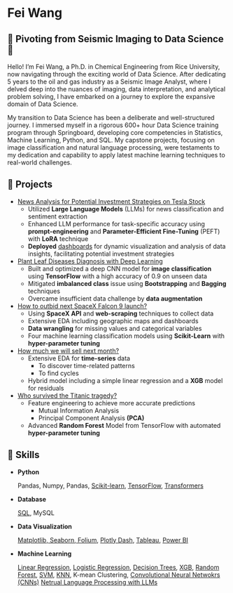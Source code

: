 # Fei Wang
## 🚀 Pivoting from Seismic Imaging to Data Science 🚀
Hello! I’m Fei Wang, a Ph.D. in Chemical Engineering from Rice University, now navigating through the exciting world of Data Science. After dedicating 5 years to the oil and gas industry as a Seismic Image Analyst, where I delved deep into the nuances of imaging, data interpretation, and analytical problem solving, I have embarked on a journey to explore the expansive domain of Data Science.

My transition to Data Science has been a deliberate and well-structured journey. I immersed myself in a rigorous 600+ hour Data Science training program through Springboard, developing core competencies in Statistics, Machine Learning, Python, and SQL. My capstone projects, focusing on image classification and natural language processing, were testaments to my dedication and capability to apply latest machine learning techniques to real-world challenges.

## 🌱 Projects
* [News Analysis for Potential Investment Strategies on Tesla Stock](https://github.com/wangtuguahhh/Sentiment-Analysis-for-Investment-Strategies-on-Tesla-Stock)
  - Utilized **Large Language Models** (LLMs) for news classification and sentiment extraction
  - Enhanced LLM performance for task-specific accuracy using **prompt-engineering** and **Parameter-Efficient Fine-Tuning** (PEFT) with **LoRA** technique
  - **Deployed** [dashboards](https://streamitteslaproject-cv6tnge82hewwmf6cttecw.streamlit.app/) for dynamic visualization and analysis of data insights, facilitating potential investment strategies
* [Plant Leaf Diseases Diagnosis with Deep Learning](https://github.com/wangtuguahhh/Capstone_2)
  - Built and optimized a deep CNN model for **image classification** using **TensorFlow** with a high
accuracy of 0.9 on unseen data
  - Mitigated **imbalanced class** issue using **Bootstrapping** and **Bagging** techniques
  - Overcame insufficient data challenge by **data augmentation**
* [How to outbid next SpaceX Falcon 9 launch?](https://github.com/wangtuguahhh/How-to-outbid-next-SpaceX-Falcon-9-launch#readme) 
  - Using **SpaceX API** and **web-scraping** techniques to collect data
  - Extensive EDA including geographic maps and dashboards
  - **Data wrangling** for missing values and categorical variables
  - Four machine learning classification models using **Scikit-Learn** with **hyper-parameter tuning**
* [How much we will sell next month?](https://github.com/wangtuguahhh/How-much-we-will-sell-next-month#readme)
  - Extensive EDA for **time-series** data
    - To discover time-related patterns
    - To find cycles
  - Hybrid model including a simple linear regression and a **XGB** model for residuals
* [Who survived the Titanic tragedy?](https://github.com/wangtuguahhh/Who-survived-the-Titanic-tragedy#readme) 
  - Feature engineering to achieve more accurate predictions
    - Mutual Information Analysis
    - Principal Component Analysis **(PCA)**
  - Advanced **Random Forest** Model from TensorFlow with automated **hyper-parameter tuning**
  
## 🌻 Skills
* **Python**

    Pandas, Numpy, Pandas, [Scikit-learn](step-4-ml-model-fitting-and-evaluation.ipynb), [TensorFlow](beginner-titanic-challenge.ipynb), [Transformers](https://github.com/wangtuguahhh/Sentiment-Analysis-for-Investment-Strategies-on-Tesla-Stock/blob/main/notebook/02_News_Classification_with_Prompt_Engineering_Flan_T5.ipynb)
* **Database**

    [SQL](appendix-1-sql-queries.ipynb), MySQL
* **Data Visualization**

    [Matplotlib, Seaborn, Folium](step-3-data-wrangling-and-eda.ipynb), [Plotly Dash](https://github.com/wangtuguahhh/my_spacex_project_dash#readme), [Tableau](https://public.tableau.com/app/profile/fei.wang7062/viz/0605_Airbnb_Seattle_2016/Dashboard2), [Power BI](https://github.com/wangtuguahhh/my_power_bi_practice/blob/main/Power_BI_practice.pdf)
* **Machine Learning**

    [Linear Regression](store-sales-time-series-forecasting-hybrid-model.ipynb), [Logistic Regression](step-4-ml-model-fitting-and-evaluation.ipynb), [Decision Trees](step-4-ml-model-fitting-and-evaluation.ipynb), [XGB](store-sales-time-series-forecasting-hybrid-model.ipynb), [Random Forest](beginner-titanic-challenge.ipynb), [SVM](step-4-ml-model-fitting-and-evaluation.ipynb), [KNN](step-4-ml-model-fitting-and-evaluation.ipynb), K-mean Clustering, [Convolutional Neural Netwokrs (CNNs)](https://github.com/wangtuguahhh/Capstone_2) [Netrual Language Processing with LLMs](https://github.com/wangtuguahhh/Sentiment-Analysis-for-Investment-Strategies-on-Tesla-Stock/blob/main/Final_Presentation_Slides.pdf)
